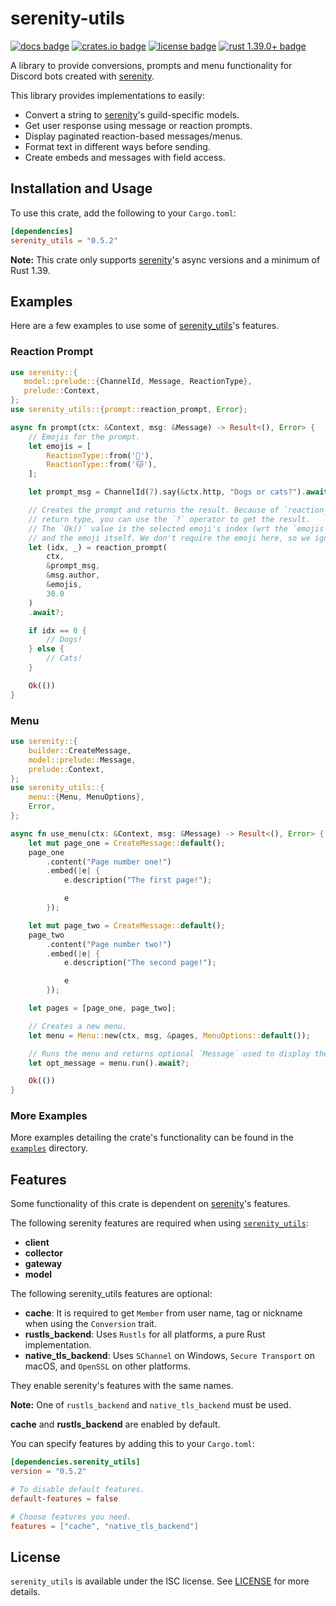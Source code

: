 # serenity-utils

[![docs badge][]][docs link] [![crates.io badge][]][crates.io link] [![license badge][]][license link] [![rust 1.39.0+ badge]][rust 1.39.0+ link]

A library to provide conversions, prompts and menu functionality for
Discord bots created with [serenity].

This library provides implementations to easily:

- Convert a string to [serenity]'s guild-specific models.
- Get user response using message or reaction prompts.
- Display paginated reaction-based messages/menus.
- Format text in different ways before sending.
- Create embeds and messages with field access.

## Installation and Usage

To use this crate, add the following to your `Cargo.toml`:

```toml
[dependencies]
serenity_utils = "0.5.2"
```

**Note:** This crate only supports [serenity]'s async versions and a minimum of Rust 1.39.

## Examples

Here are a few examples to use some of [serenity_utils]'s features.

### Reaction Prompt

```rust
use serenity::{
   model::prelude::{ChannelId, Message, ReactionType},
   prelude::Context,
};
use serenity_utils::{prompt::reaction_prompt, Error};

async fn prompt(ctx: &Context, msg: &Message) -> Result<(), Error> {
    // Emojis for the prompt.
    let emojis = [
        ReactionType::from('🐶'),
        ReactionType::from('🐱'),
    ];

    let prompt_msg = ChannelId(7).say(&ctx.http, "Dogs or cats?").await?;

    // Creates the prompt and returns the result. Because of `reaction_prompt`'s
    // return type, you can use the `?` operator to get the result.
    // The `Ok()` value is the selected emoji's index (wrt the `emojis` slice)
    // and the emoji itself. We don't require the emoji here, so we ignore it.
    let (idx, _) = reaction_prompt(
        ctx,
        &prompt_msg,
        &msg.author,
        &emojis,
        30.0
    )
    .await?;

    if idx == 0 {
        // Dogs!
    } else {
        // Cats!
    }

    Ok(())
}
```

### Menu

```rust
use serenity::{
    builder::CreateMessage,
    model::prelude::Message,
    prelude::Context,
};
use serenity_utils::{
    menu::{Menu, MenuOptions},
    Error,
};

async fn use_menu(ctx: &Context, msg: &Message) -> Result<(), Error> {
    let mut page_one = CreateMessage::default();
    page_one
        .content("Page number one!")
        .embed(|e| {
            e.description("The first page!");

            e
        });

    let mut page_two = CreateMessage::default();
    page_two
        .content("Page number two!")
        .embed(|e| {
            e.description("The second page!");

            e
        });

    let pages = [page_one, page_two];

    // Creates a new menu.
    let menu = Menu::new(ctx, msg, &pages, MenuOptions::default());

    // Runs the menu and returns optional `Message` used to display the menu.
    let opt_message = menu.run().await?;

    Ok(())
}
```

### More Examples

More examples detailing the crate's functionality can be found in the [`examples`] directory.

## Features

Some functionality of this crate is dependent on [serenity]'s features.

The following serenity features are required when using [`serenity_utils`]:

- **client**
- **collector**
- **gateway**
- **model**

The following serenity_utils features are optional:

- **cache**: It is required to get `Member` from user name, tag or nickname when using the `Conversion` trait.
- **rustls_backend**: Uses `Rustls` for all platforms, a pure Rust implementation.
- **native_tls_backend**: Uses `SChannel` on Windows, `Secure Transport` on macOS, and `OpenSSL` on other platforms.

They enable serenity's features with the same names.

**Note:** One of `rustls_backend` and `native_tls_backend` must be used.

**cache** and **rustls_backend** are enabled by default.

You can specify features by adding this to your `Cargo.toml`:

```toml
[dependencies.serenity_utils]
version = "0.5.2"

# To disable default features.
default-features = false

# Choose features you need.
features = ["cache", "native_tls_backend"]
```

## License

`serenity_utils` is available under the ISC license. See [LICENSE](LICENSE.md) for more details.

[serenity]: https://github.com/serenity-rs/serenity
[serenity_utils]: https://github.com/AriusX7/serenity-utils
[`examples`]: https://github.com/AriusX7/serenity-utils/tree/current/examples
[`serenity_utils`]: https://github.com/AriusX7/serenity-utils
[license badge]: https://img.shields.io/badge/license-ISC-00D00D.svg?style=for-the-badge
[license link]: https://github.com/AriusX7/serenity-utils/blob/master/LICENSE.md
[docs badge]: https://img.shields.io/badge/docs-online-8E3FFF.svg?style=for-the-badge
[docs link]: https://docs.rs/serenity_utils/
[crates.io link]: https://crates.io/crates/serenity_utils
[crates.io badge]: https://img.shields.io/crates/v/serenity_utils?color=00A1D0&label=crates.io&style=for-the-badge
[rust 1.39.0+ badge]: https://img.shields.io/badge/rust-1.39.0+-93450a.svg?style=for-the-badge
[rust 1.39.0+ link]: https://blog.rust-lang.org/2019/11/07/Rust-1.39.0.html
